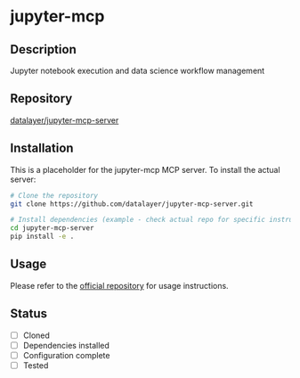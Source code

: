 # jupyter-mcp

## Description
Jupyter notebook execution and data science workflow management

## Repository
[datalayer/jupyter-mcp-server](https://github.com/datalayer/jupyter-mcp-server)

## Installation

This is a placeholder for the jupyter-mcp MCP server. To install the actual server:

```bash
# Clone the repository
git clone https://github.com/datalayer/jupyter-mcp-server.git

# Install dependencies (example - check actual repo for specific instructions)
cd jupyter-mcp-server
pip install -e .
```

## Usage

Please refer to the [official repository](https://github.com/datalayer/jupyter-mcp-server) for usage instructions.

## Status

- [ ] Cloned
- [ ] Dependencies installed
- [ ] Configuration complete
- [ ] Tested

